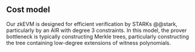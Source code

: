 ## Cost model

Our zkEVM is designed for efficient verification by STARKs @@stark, particularly by an AIR with degree 3 constraints. In this model, the prover bottleneck is typically constructing Merkle trees, particularly constructing the tree containing low-degree extensions of witness polynomials.